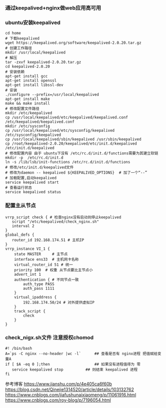 ### 通过keepalived+nginx做web应用高可用

### ubuntu安装keepalived
```
cd home
# 下载keepalived
wget https://keepalived.org/software/keepalived-2.0.20.tar.gz
# 创建工作路径
mkdir /usr/local/keepalived
# 解压
tar -zxvf keepalived-2.0.20.tar.gz
cd keepalived-2.0.20
# 安装依赖
apt-get install gcc
apt-get install openssl
apt-get install libssl-dev
# 安装
./configure --prefix=/usr/local/keepalived
apt-get install make
make && make install
# 修改配置文件路径
mkdir /etc/keepalived
cp /usr/local/keepalived/etc/keepalived/keepalived.conf   /etc/keepalived/keepalived.conf
mkdir /etc/sysconfig
cp /usr/local/keepalived/etc/sysconfig/keepalived  /etc/sysconfig/keepalived
cp /usr/local/keepalived/sbin/keepalived /usr/sbin/keepalived
cp /root/keepalived-2.0.20/keepalived/etc/init.d/keepalived  /etc/init.d/keepalived
# 修改配置内容 由于 ubuntu下没有 /etc/rc.d/init.d/functions需要为其建立软链
mkdir -p  /etc/rc.d/init.d
ln -s /lib/lsb/init-functions /etc/rc.d/init.d/functions
# 修改/etc/init.d/keepalived文件
# 修改为daemon -- keepalived ${KEEPALIVED_OPTIONS}  # 加了一个“--”
# 加载配置,启动keepalived
service keepalived start
# 查看运行状态
service keepalived status
```

### 配置主从节点
```
vrrp_script check { # 检查nginx没有启动则停止keepalived
   script "/etc/keepalived/check_nginx.sh"
   interval 2
}
global_defs {
   router_id 192.168.174.51 # 主机IP
}
vrrp_instance VI_1 {
    state MASTER     # 主节点
    interface ens33  # 主机网卡名称
    virtual_router_id 51 # 统一
    priority 100  # 权重 从节点要比主节点小
    advert_int 1 
    authentication { # 不同节点一致
        auth_type PASS
        auth_pass 1111
    }
    virtual_ipaddress {
        192.168.174.50/24 # 对外提供虚拟IP
    }
    track_script {
        check   
    }
}

```

### check_nigx.sh文件 注意授权chomod
```
#! /bin/bash
A=`ps -C nginx --no-header |wc -l`      ## 查看是否有 nginx进程 把值赋给变量A 
if [ $A -eq 0 ];then                    ## 如果没有进程值得为 零
   service keepalived stop          ## 则结束 keepalived 进程
fi
```

参考博客
https://www.jianshu.com/p/4e405ca6f60b
https://blog.csdn.net/Qinejie1314520/article/details/103132762
https://www.cnblogs.com/jiafushunaixiaomeng/p/11061916.html
https://www.cnblogs.com/roy-blog/p/7196054.html